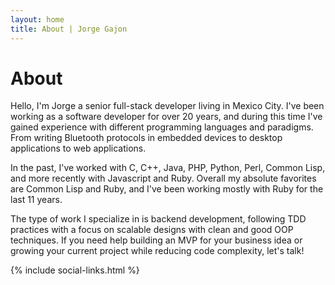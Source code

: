 ```yaml
---
layout: home
title: About | Jorge Gajon
---
```


# About

Hello, I'm Jorge a senior full-stack developer living in Mexico City. I've been
working as a software developer for over 20 years, and during this time I've
gained experience with different programming languages and paradigms. From
writing Bluetooth protocols in embedded devices to desktop applications to web
applications.

In the past, I've worked with C, C++, Java, PHP, Python, Perl, Common Lisp, and
more recently with Javascript and Ruby. Overall my absolute favorites are
Common Lisp and Ruby, and I've been working mostly with Ruby for the last 11
years.

The type of work I specialize in is backend development, following TDD
practices with a focus on scalable designs with clean and good OOP techniques.
If you need help building an MVP for your business idea or growing your current
project while reducing code complexity, let's talk!

{% include social-links.html %}
